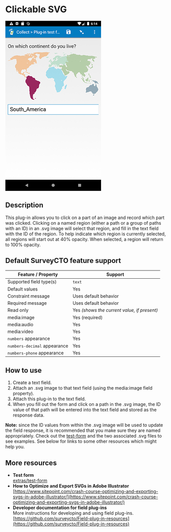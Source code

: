 # Clickable SVG

![](extras/clickable-svg.jpg)

## Description

This plug-in allows you to click on a part of an image and record which part was clicked. Clicking on a named region (either a path or a group of paths with an ID) in an .svg image will select that region, and fill in the text field with the ID of the region. To help indicate which region is currently selected, all regions will start out at 40% opacity. When selected, a region will return to 100% opacity.

## Default SurveyCTO feature support

| Feature / Property | Support |
| --- | --- |
| Supported field type(s) | `text`|
| Default values | Yes |
| Constraint message | Uses default behavior |
| Required message | Uses default behavior |
| Read only | Yes *(shows the current value, if present)* |
| media:image | Yes (required) |
| media:audio | Yes |
| media:video | Yes |
| `numbers` appearance | Yes |
| `numbers-decimal` appearance | Yes |
| `numbers-phone` appearance | Yes |

## How to use

1. Create a text field.
1. Attach an .svg image to that text field (using the media:image field property).
1. Attach this plug-in to the text field.
1. When you fill out the form and click on a path in the .svg image, the ID value of that path will be entered into the text field and stored as the response data.

**Note:** since the ID values from within the .svg image will be used to update the field response, it is recommended that you make sure they are named appropriately. Check out the [test-form](extras/test-form) and the two associated .svg files to see examples. See below for links to some other resources which might help you.

## More resources

* **Test form**  
[extras/test-form](extras/test-form)
* **How to Optimize and Export SVGs in Adobe Illustrator**  
[https://www.sitepoint.com/crash-course-optimizing-and-exporting-svgs-in-adobe-illustrator/](https://www.sitepoint.com/crash-course-optimizing-and-exporting-svgs-in-adobe-illustrator/)
* **Developer documentation for field plug-ins**  
More instructions for developing and using field plug-ins. [https://github.com/surveycto/Field-plug-in-resources](https://github.com/surveycto/Field-plug-in-resources)